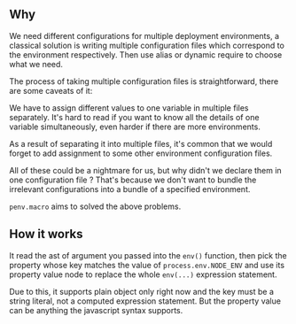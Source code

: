 ## Why

We need different configurations for multiple deployment environments, a classical
solution is writing multiple configuration files which correspond to the environment
respectively. Then use alias or dynamic require to choose what we need.

The process of taking multiple configuration files is straightforward, there are some caveats of it:

We have to assign different values to one variable in multiple files separately.
It's hard to read if you want to know all the details of one variable simultaneously,
even harder if there are more environments.

As a result of separating it into multiple files, it's common that we would forget to add
assignment to some other environment configuration files.

All of these could be a nightmare for us, but why didn't we declare them in one configuration file ? That's because we don't want to bundle the irrelevant configurations into a bundle of a specified environment.

`penv.macro` aims to solved the above problems.

## How it works

It read the ast of argument you passed into the `env()` function, then pick the
property whose key matches the value of `process.env.NODE_ENV` and use its
property value node to replace the whole `env(...)` expression statement.

Due to this, it supports plain object only right now and the key must be a string
literal, not a computed expression statement. But the property value can be
anything the javascript syntax supports.
